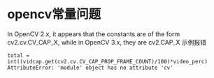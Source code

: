 # opencv常量问题
In OpenCV 2.x, it appears that the constants are of the form cv2.cv.CV_CAP_X,
while in OpenCV 3.x, they are cv2.CAP_X
示例报错
```
total = int((vidcap.get(cv2.cv.CV_CAP_PROP_FRAME_COUNT)/100)*video_perc)
AttributeError: 'module' object has no attribute 'cv'
```
